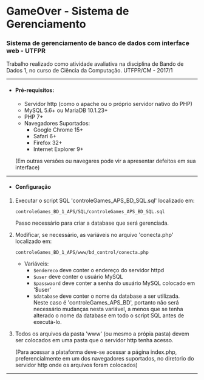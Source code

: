 # GameOver - Sistema de Gerenciamento
### Sistema de gerenciamento de banco de dados com interface web - UTFPR
Trabalho realizado como atividade avaliativa na disciplina de Bando de Dados 1, no curso de Ciência da Computação. UTFPR/CM - 2017/1

-----

* #### Pré-requisitos:
  * Servidor http (como o apache ou o próprio servidor nativo do PHP)
  * MySQL 5.6+ ou MariaDB 10.1.23+
  * PHP 7+
  * Navegadores Suportados:
    * Google Chrome 15+
    * Safari 6+
    * Firefox 32+
    * Internet Explorer 9+


   (Em outras versões ou navegares pode vir a apresentar defeitos em sua interface)

------

* #### Configuração
1) Executar o script SQL 'controleGames_APS_BD_SQL.sql' localizado em:

	```
    controleGames_BD_1_APS/SQL/controleGames_APS_BD_SQL.sql
    ```

   Passo necessário para criar a database que será gerenciada.

2) Modificar, se necessário, as variáveis no arquivo 'conecta.php' localizado em:

    ```
    controleGames_BD_1_APS/www/bd_control/conecta.php
    ```

    * Variáveis:
      * `$endereco` deve conter o endereço do servidor httpd
      * `$user` deve conter o usuário MySQL
      * `$passwaord` deve conter a senha do usuário MySQL colocado em '$user'
      * `$database` deve conter o nome da database a ser utilizada.     
         Neste caso é 'controleGames_APS_BD', portanto não será necessário mudanças nesta variável, a menos que se tenha alterado o nome da database em todo o script SQL antes de executá-lo.

3) Todos os arquivos da pasta 'www' (ou mesmo a própia pasta) devem ser colocados em uma pasta que o
servidor http tenha acesso.

    (Para acessar a plataforma deve-se acessar a página index.php, preferencialmente em um dos navegadores
suportados, no diretorio do servidor http onde os arquivos foram colocados)

-----
